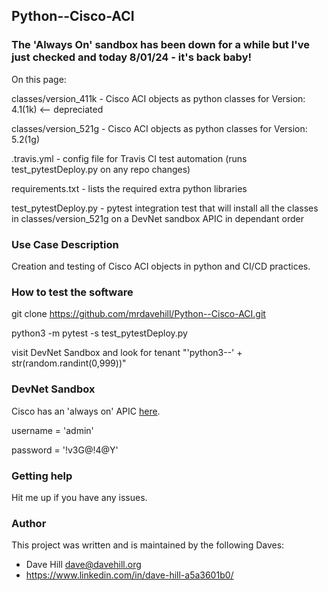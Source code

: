## Python--Cisco-ACI

### The 'Always On' sandbox has been down for a while but I've just checked and today 8/01/24 - it's back baby!

On this page:

classes/version_411k - Cisco ACI objects as python classes for Version: 4.1(1k) <-- depreciated

classes/version_521g - Cisco ACI objects as python classes for Version: 5.2(1g)

.travis.yml - config file for Travis CI test automation (runs test_pytestDeploy.py on any repo changes)

requirements.txt - lists the required extra python libraries

test_pytestDeploy.py - pytest integration test that will install all the classes in classes/version_521g on a DevNet sandbox APIC in dependant order
 
### Use Case Description

Creation and testing of Cisco ACI objects in python and CI/CD practices.

### How to test the software

git clone https://github.com/mrdavehill/Python--Cisco-ACI.git

python3 -m pytest -s test_pytestDeploy.py

visit DevNet Sandbox and look for tenant "'python3--' + str(random.randint(0,999))"

### DevNet Sandbox

Cisco has an 'always on' APIC [here](https://sandboxapicdc.cisco.com/). 

username = 'admin'

password = '!v3G@!4@Y'

### Getting help

Hit me up if you have any issues.

### Author

This project was written and is maintained by the following Daves:

* Dave Hill <dave@davehill.org>
* https://www.linkedin.com/in/dave-hill-a5a3601b0/
